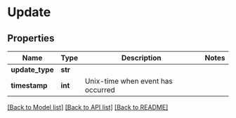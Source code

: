 # Update

## Properties
Name | Type | Description | Notes
------------ | ------------- | ------------- | -------------
**update_type** | **str** |  | 
**timestamp** | **int** | Unix-time when event has occurred | 

[[Back to Model list]](../README.md#documentation-for-models) [[Back to API list]](../README.md#documentation-for-api-endpoints) [[Back to README]](../README.md)

